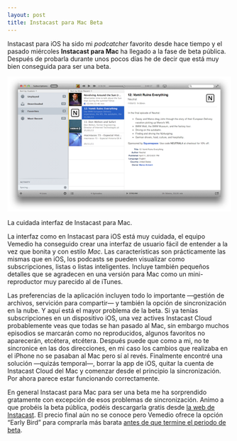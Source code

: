 ```yaml
---
layout: post
title: Instacast para Mac Beta
---
```


Instacast para iOS ha sido mi _podcatcher_ favorito desde hace tiempo y el pasado miércoles **Instacast para Mac** ha llegado a la fase de beta pública. Después de probarla durante unos pocos días he de decir que está muy bien conseguida para ser una beta.

![Instacast para Mac][1]

La cuidada interfaz de Instacast para Mac.

La interfaz como en Instacast para iOS está muy cuidada, el equipo Vemedio ha conseguido crear una interfaz de usuario fácil de entender a la vez que bonita y con estilo _Mac_. Las características son prácticamente las mismas que en iOS, los podcasts se pueden visualizar como subscripciones, listas o listas inteligentes. Incluye también pequeños detalles que se agradecen en una versión para Mac como un mini-reproductor muy parecido al de iTunes.

Las preferencias de la aplicación incluyen todo lo importante —gestión de archivos, servición para compartir— y también la opción de sincronización en la nube. Y aquí está el mayor problema de la beta. Si ya tenías subscripciones en un dispositivo iOS, una vez actives Instacast Cloud probablemente veas que todas se han pasado al Mac, sin embargo muchos episodios se marcarán como no reproducidos, algunos favoritos no aparecerán, etcétera, etcétera. Después puede que como a mi, no te sincronice en las dos direcciones, en mi caso los cambios que realizaba en el iPhone no se pasaban al Mac pero sí al revés. Finalmente encontré una solución —quizás temporal—, borrar la app de iOS, quitar la cuenta de Instacast Cloud del Mac y comenzar desde el principio la sincronización. Por ahora parece estar funcionando correctamente.

En general Instacast para Mac para ser una beta me ha sorprendido gratamente con excepción de esos problemas de sincronización. Animo a que probéis la beta pública, podéis descargarla gratis desde [la web de Instacast][2]. El precio final aún no se conoce pero Vemedio ofrece la opción “Early Bird” para comprarla más barata [antes de que termine el periodo de beta][3].

   [1]: /media/2013/05/instacast-mac.png
   [2]: http://vemedio.com/products/instacast-mac
   [3]: http://vemedio.com/blog/posts/instacast-for-mac-public-beta-available

